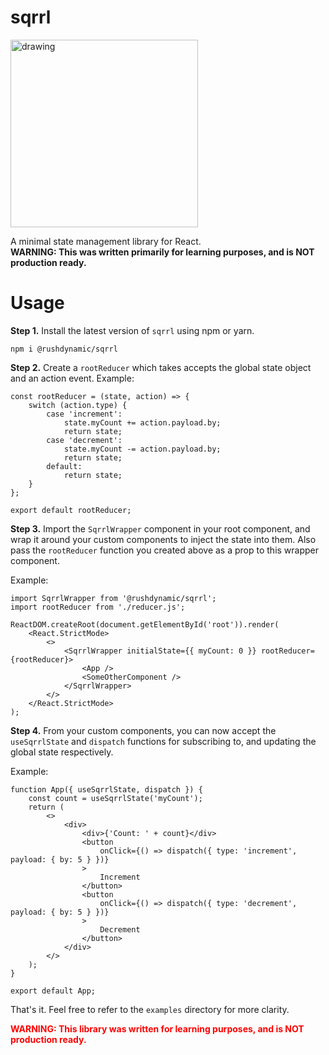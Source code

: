 # sqrrl

<img src="https://github.com/user-attachments/assets/6280d6d6-5786-4ea8-bae4-38bc283f8c27" alt="drawing" width="300"/>

A minimal state management library for React.\
**WARNING: This was written primarily for learning purposes, and is NOT production ready.**

# Usage

**Step 1.** Install the latest version of `sqrrl` using npm or yarn.

`npm i @rushdynamic/sqrrl`

**Step 2.** Create a `rootReducer` which takes accepts the global state object and an action event.
Example:

```
const rootReducer = (state, action) => {
	switch (action.type) {
		case 'increment':
			state.myCount += action.payload.by;
			return state;
		case 'decrement':
			state.myCount -= action.payload.by;
			return state;
		default:
			return state;
	}
};

export default rootReducer;
```

**Step 3.** Import the `SqrrlWrapper` component in your root component, and wrap it around your custom components to inject the state into them. Also pass the `rootReducer` function you created above as a prop to this wrapper component.

Example:

```
import SqrrlWrapper from '@rushdynamic/sqrrl';
import rootReducer from './reducer.js';

ReactDOM.createRoot(document.getElementById('root')).render(
	<React.StrictMode>
		<>
			<SqrrlWrapper initialState={{ myCount: 0 }} rootReducer={rootReducer}>
				<App />
				<SomeOtherComponent />
			</SqrrlWrapper>
		</>
	</React.StrictMode>
);
```

**Step 4.** From your custom components, you can now accept the `useSqrrlState` and `dispatch` functions for subscribing to, and updating the global state respectively.

Example:

```
function App({ useSqrrlState, dispatch }) {
	const count = useSqrrlState('myCount');
	return (
		<>
			<div>
				<div>{'Count: ' + count}</div>
				<button
					onClick={() => dispatch({ type: 'increment', payload: { by: 5 } })}
				>
					Increment
				</button>
				<button
					onClick={() => dispatch({ type: 'decrement', payload: { by: 5 } })}
				>
					Decrement
				</button>
			</div>
		</>
	);
}

export default App;
```

That's it. Feel free to refer to the `examples` directory for more clarity.

<span style="color:red">**WARNING: This library was written for learning purposes, and is NOT production ready.**</span>
